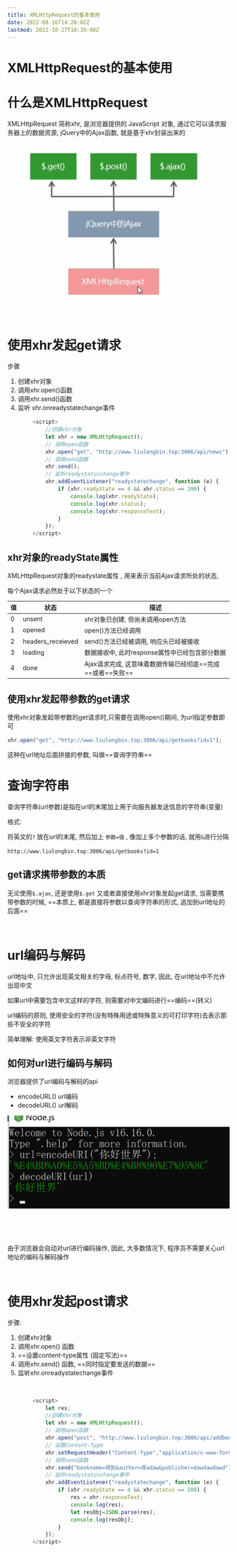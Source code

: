 ```yaml
---
title: XMLHttpRequest的基本使用
date: 2022-08-16T14:28:02Z
lastmod: 2022-10-27T10:39:40Z
---
```


# XMLHttpRequest的基本使用

# 什么是XMLHttpRequest

XMLHttpRequest 简称xhr, 是浏览器提供的 JavaScript 对象, 通过它可以请求服务器上的数据资源, jQuery中的Ajax函数, 就是基于xhr封装出来的

![Snipaste_2022-08-16_14-31-13](assets/Snipaste_2022-08-16_14-31-13-20220816143114-riweoy6.png)​

‍

# 使用xhr发起get请求

步骤

1. 创建xhr对象
2. 调用xhr.open()函数
3. 调用xhr.send()函数
4. 监听 xhr.onreadystatechange事件

```js
        <script>
            //创建xhr对象
            let xhr = new XMLHttpRequest();
            // 调用open函数
            xhr.open("get", "http://www.liulongbin.top:3006/api/news");
            // 调用send函数
            xhr.send();
            // 监听readystatuschange事件
            xhr.addEventListener("readystatechange", function (e) {
                if (xhr.readyState == 4 && xhr.status == 200) {
                    console.log(xhr.readyState);
                    console.log(xhr.status);
                    console.log(xhr.responseText);
                }
            });
        </script>
```

## xhr对象的readyState属性

XMLHttpRequest对象的readystate属性 , 用来表示当前Ajax请求所处的状态, 

每个Ajax请求必然处于以下状态的一个

|值|状态|描述|
| ----| -------------------| ------------------------------------------------|
|0|unsent|xhr对象已创建, 但尚未调用open方法|
|1|opened|open()方法已经调用|
|2|headers_receieved|send()方法已经被调用, 响应头已经被接收|
|3|loading|数据接收中, 此时response属性中已经包含部分数据|
|4|done|Ajax请求完成, 这意味着数据传输已经彻底==完成==或者==失败==|

## 使用xhr发起带参数的get请求

使用xhr对象发起带参数的get请求时,只需要在调用open()期间, 为url指定参数即可

```js
xhr.open("get", "http://www.liulongbin.top:3006/api/getbooks?id=1");
```

这种在url地址后面拼接的参数, 叫做==查询字符串==

# 查询字符串

查询字符串(url参数)是指在url的末尾加上用于向服务器发送信息的字符串(变量)

格式: 

将英文的`?` 放在url的末尾, 然后加上 `参数=值` , 像加上多个参数的话, 就用`&`进行分隔

`http://www.liulongbin.top:3006/api/getbooks?id=1`

## get请求携带参数的本质

无论使用`$.ajax`, 还是使用`$.get` 又或者直接使用xhr对象发起get请求, 当需要携带参数的时候,  ==本质上, 都是直接将参数以查询字符串的形式, 追加到url地址的后面==

‍

# url编码与解码

url地址中, 只允许出现英文相关的字母, 标点符号, 数字, 因此, 在url地址中不允许出现中文

如果url中需要包含中文这样的字符, 则需要对中文编码进行==编码==(转义)

url编码的原则, 使用安全的字符(没有特殊用途或特殊意义的可打印字符)去表示那些不安全的字符

简单理解: 使用英文字符表示非英文字符

## 如何对url进行编码与解码

浏览器提供了url编码与解码的api

* encodeURL() url编码
* decodeURL() url解码

![Snipaste_2022-08-16_15-56-05](assets/Snipaste_2022-08-16_15-56-05-20220816155608-aegz97z.png)​

‍

‍

由于浏览器会自动对url进行编码操作, 因此, 大多数情况下, 程序员不需要关心url地址的编码与解码操作

‍

# 使用xhr发起post请求

步骤:

1. 创建xhr对象
2. 调用xhr.open() 函数
3. ==设置content-type属性 (固定写法)==
4. 调用xhr.send() 函数, ==同时指定要发送的数据==
5. 监听xhr.onreadystatechange事件

‍

```js
        <script>
            let res;
            //创建xhr对象
            let xhr = new XMLHttpRequest();
            // 调用open函数
            xhr.open("post", "http://www.liulongbin.top:3006/api/addbook");
            // 设置Content-Type
            xhr.setRequestHeader("Content-Type","application/x-www-form-urlencoded")
            // 调用send函数
            xhr.send("bookname=得到&author=得adaw&publisher=dawdawdawd");
            // 监听readystatuschange事件
            xhr.addEventListener("readystatechange", function (e) {
                if (xhr.readyState == 4 && xhr.status == 200) {
                    res = xhr.responseText;
                    console.log(res);
                    let resObj=JSON.parse(res);
                    console.log(resObj);
                }
            });
        </script>
```

‍
